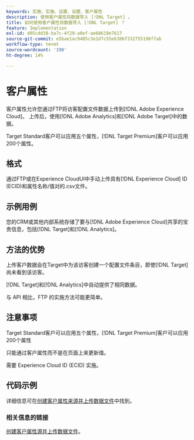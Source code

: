 ```yaml
---
keywords: 实施、实施、设置、设置、客户属性
description: 使用客户属性将数据导入 [!DNL Target] 。
title: 如何使用客户属性将数据导入 [!DNL Target] ？
feature: Implementation
exl-id: d05cdd38-ba7c-4f29-a0ef-ae68619e7617
source-git-commit: e5bae1ac9485c3e1d7c55e6386f332755196ffab
workflow-type: tm+mt
source-wordcount: '198'
ht-degree: 14%

---
```


# 客户属性

客户属性允许您通过FTP将访客配置文件数据上传到[!DNL Adobe Experience Cloud]。 上传后，使用[!DNL Adobe Analytics]和[!DNL Adobe Target]中的数据。

Target Standard客户可以应用五个属性，[!DNL Target Premium]客户可以应用200个属性。

## 格式

通过FTP或在Experience CloudUI中手动上传具有[!DNL Experience Cloud] ID (ECID)和属性名称/值对的.csv文件。

## 示例用例

您的CRM或其他内部系统存储了要与[!DNL Adobe Experience Cloud]共享的宝贵信息，包括[!DNL Target]和[!DNL Analytics]。

## 方法的优势

上传客户数据会在Target中为该访客创建一个配置文件条目，即使[!DNL Target]尚未看到该访客。

[!DNL Target]和[!DNL Analytics]中自动提供了相同数据。

与 API 相比，FTP 的实施方法可能更简单。

## 注意事项

Target Standard客户可以应用五个属性，[!DNL Target Premium]客户可以应用200个属性

只能通过客户属性而不是在页面上来更新值。

需要 Experience Cloud ID (ECID) 实施。

## 代码示例

详细信息可在[创建客户属性来源并上传数据文件](https://experienceleague.adobe.com/docs/core-services/interface/customer-attributes/t-crs-usecase.html?lang=zh-Hans)中找到。

### 相关信息的链接

[创建客户属性源并上传数据文件](https://experienceleague.adobe.com/docs/core-services/interface/customer-attributes/t-crs-usecase.html?lang=zh-Hans)。
